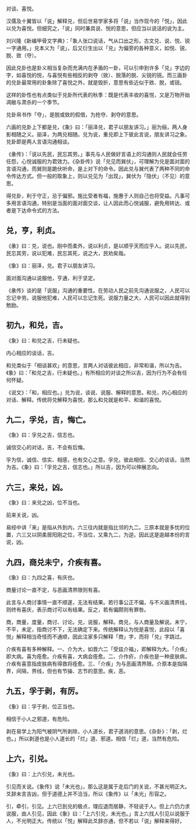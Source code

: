 
对谈、喜悦。

汉儒及十翼皆以「说」解释兑，但后世易学家多将「说」当作现今的「悦」，因此以兑为喜悦。但细究之，「说」同时兼具说、悦的意思，但应当以说话的说为主。

刘兴隆《新编甲骨文字典》：「象人张口说话，气从口出之形。古文兑、说、悦、锐一字通用。」兑本义为「说」，后又衍生出以「兑」为偏旁的各种意义，如悦、锐、脱、敚（夺）。

因此兑卦也是卦义相当复杂而充满内在矛盾的一卦，可以引申到许多「兑」字边的字，如喜悦的悦，与喜悦有些相反的剥夺（敚）、脱落的脱、尖锐的锐。而三画卦的兑卦最常用的卦象除了喜悦之外，就是毁折，意思有些近似于敚、脱，或锐。

这样的卦性也有点类似于兑卦所代表的秋季：既是代表丰收的喜悦，又是万物开始凋敝与肃杀的一个季节。

兑卦帛书作「夺」，是脱或敚的假借，为抢夺、剥夺的意思。

六画的兑卦上下都是兑，《象》曰：「丽泽兑，君子以朋友讲习。」丽为俪，两人身影相随之义。丽泽，为两兑相随。兑为说，重兑即上下彼此言说，朋友讲习之象。兑卦即是两人言语沟通相谈。

《彖传》：「说以先民，民忘其劳。」事先与人民做好言语上的沟通则人民就会任劳任怨，心悦诚服的为君效力。《杂卦传》说「兑见而巽伏」，可理解为兑是面对面的言语沟通，而巽则是跪伏听命，是上对下的命令。因此兑与巽代表了两种不同的命令传达方式。但一般的取象上，则以兑见为「出现」，巽伏为「隐伏」（不见）的意思。

得兑卦，利于守正，忌于偏邪。施比受者有福，施惠于人则自己也将受益。凡事可多用言语沟通，特别是当面的面对面交谈，让人因此而心悦诚服，避免用转达、或者是下达命令式的方法。

## 兑，亨，利贞。

《彖》曰：兑，说也。刚中而柔外，说以利贞，是以顺乎天而应乎人。说以先民，民忘其劳，说以犯难，民忘其死，说之大，民劝矣哉。

《象》曰：丽泽，兑。君子以朋友讲习。

面对面沟通以说服他，亨通，利于坚定。

《彖传》谈的是「说服」沟通的重要性。在劳动人民之前先沟通说服之，人民可以忘记辛劳。说服他犯难，人民可以忘记生死。说服力量之大，人民可以因此就得到勉励。

## 初九，和兑，吉。

《象》曰：和兑之吉，行未疑也。

内心相应的谈话，吉。

和兑类似于「相谈甚欢」的意思，言两人对话彼此相应，非常和谐，所以为吉。《象》曰：「和兑之吉，行未疑也。」有所相应的对谈之所以吉，因为行为不会有任何怀疑。

《说文》：「和，相应也。」兑为说，谈说、说服、解释的意思。和兑，内心相应的对话、解释。传统将兑解释为喜悦，那么和兑就是和平、和谐的喜悦。

## 九二，孚兑，吉，悔亡。

《象》曰：孚兑之吉，信志也。

诚信交心的对话，吉，不会有后悔。

孚为信，诚信、信实、相感，也有交心之意。孚兑，彼此相信、交心的谈话，当然为吉。《象》曰：「孚兑之吉，信志也。」所以吉，因为可以伸展志向。

## 六三，来兑，凶。

《象》曰：来兑之凶，位不当也。

前来关说，凶。

易经中讲「来」是指从外到内，六三往内就是指比邻的九二。三原本就是多忧的位置，六三又以阴柔居阳刚之位，不当位，又乘九二，为逆。因此这是逾越本份的言说，凶。

## 九四，商兑未宁，介疾有喜。

《象》曰：九四之喜，有庆也。

商量讨论一直不定，与恶画清界限则有喜。

此言与人商讨事情一直不顺遂，无法有结果。若行事公正不偏，与不义画清界线，则终有喜庆，表示商讨可以有结果。反之，若有偏颇则有罪咎。

商，商量，度量，商讨、讨论。兑，说服，解释。商兑，与人商量及解说。未宁，不平，未定，指商讨不下，无法确定下来。传统解释认为悦是喜悦，此段以「喜悦」解释相当奇怪而不通顺，因此注家多只解释「商」字，而将「兑」字跳过。

介疾有喜有多种解释。一、介为大，如晋六二「受兹介福」，即解释为大。「介疾」即大病。喜为痊愈。介疾有喜，大病会痊愈。二、介作疥，介疾也是一种皮肤病，介疾有喜意指皮肤病有得救将痊愈。三、「介疾」为与恶画清界限。介原本是指隔界，间隔，界线，但也有节操、志节的意思。疾，恶。

## 九五，孚于剥，有厉。

《象》曰：孚于剥，位正当也。

相信于小人之邪道，有危险。

剥在易学上为阳气被阴气所剥除，小人道长，君子道消的意思。《杂卦》：「剥，烂也。」所以剥道也是小人道长的「烂」道、邪道。相信「烂」道，当然有危险。

## 上六，引兑。

《象》曰：上六引兑，未光也。

引见而关说。《象传》说「未光也」，那么这是属于走后门的关说，不甚光明正大。爻辞未言吉凶，但于道德上并不洽当，所以《象传》以「未光」形容之。

引，牵引，引见。上六已到兑的极点，理应退而居静，不轻说于人。但上六仍力求说服，由人引见，因此《象》曰：「上六引兑，未光也。」言上六找人引见以说服于人，不光明正大。传统以「悦」解释此爻辞亦通，但不若以「说」解释来得好。